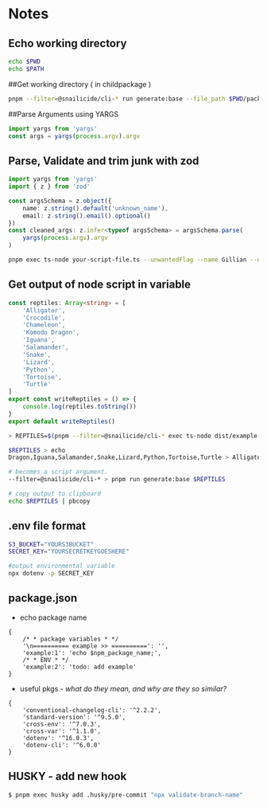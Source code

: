 # Notes

## Echo working directory

```sh
echo $PWD
echo $PATH
```

##Get working directory ( in childpackage )

```sh
pnpm --filter=@snailicide/cli-* run generate:base --file_path $PWD/package.json
```

##Parse Arguments using YARGS

```ts
import yargs from 'yargs'
const args = yargs(process.argv).argv
```

## Parse, Validate and trim junk with zod

```ts
import yargs from 'yargs'
import { z } from 'zod'

const argsSchema = z.object({
    name: z.string().default('unknown_name'),
    email: z.string().email().optional()
})
const cleaned_args: z.infer<typeof argsSchema> = argsSchema.parse(
    yargs(process.argv).argv
)
```

```sh
pnpm exec ts-node your-script-file.ts --unwantedFlag --name Gillian --email=gbtunney@gmail.com
```

## Get output of node script in variable

```ts
const reptiles: Array<string> = [
    'Alligator',
    'Crocodile',
    'Chameleon',
    'Komodo Dragon',
    'Iguana',
    'Salamander',
    'Snake',
    'Lizard',
    'Python',
    'Tortoise',
    'Turtle'
]
export const writeReptiles = () => {
    console.log(reptiles.toString())
}
export default writeReptiles()
```

```sh
> REPTILES=$(pnpm --filter=@snailicide/cli-* exec ts-node dist/example-file.js)

$REPTILES > echo
Dragon,Iguana,Salamander,Snake,Lizard,Python,Tortoise,Turtle > Alligator,Crocodile,Chameleon,Komodo

# becomes a script argument.
--filter=@snailicide/cli-* > pnpm run generate:base $REPTILES

# copy output to clipboard
echo $REPTILES | pbcopy
```

## .env file format

```sh
S3_BUCKET="YOURS3BUCKET"
SECRET_KEY="YOURSECRETKEYGOESHERE"
```

```sh
#output environmental variable
npx dotenv -p SECRET_KEY
```

## package.json

-   echo package name

```json5
{
    /* * package variables * */
    '\n========== example >> ==========': '',
    'example:1': 'echo $npm_package_name;',
    /* * ENV * */
    'example:2': 'todo: add example'
}
```

-   useful pkgs - _what do they mean, and why are they so similar?_

```json5
{
    'conventional-changelog-cli': '^2.2.2',
    'standard-version': '^9.5.0',
    'cross-env': '^7.0.3',
    'cross-var': '^1.1.0',
    'dotenv': '^16.0.3',
    'dotenv-cli': '^6.0.0'
}
```

## HUSKY - add new hook

```sh
$ pnpm exec husky add .husky/pre-commit "npx validate-branch-name"
```
